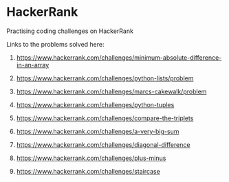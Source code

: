 # HackerRank
Practising coding challenges on HackerRank

Links to the problems solved here:

1. https://www.hackerrank.com/challenges/minimum-absolute-difference-in-an-array

2. https://www.hackerrank.com/challenges/python-lists/problem

3. https://www.hackerrank.com/challenges/marcs-cakewalk/problem

4. https://www.hackerrank.com/challenges/python-tuples

5. https://www.hackerrank.com/challenges/compare-the-triplets

6. https://www.hackerrank.com/challenges/a-very-big-sum

7. https://www.hackerrank.com/challenges/diagonal-difference

8. https://www.hackerrank.com/challenges/plus-minus

9. https://www.hackerrank.com/challenges/staircase